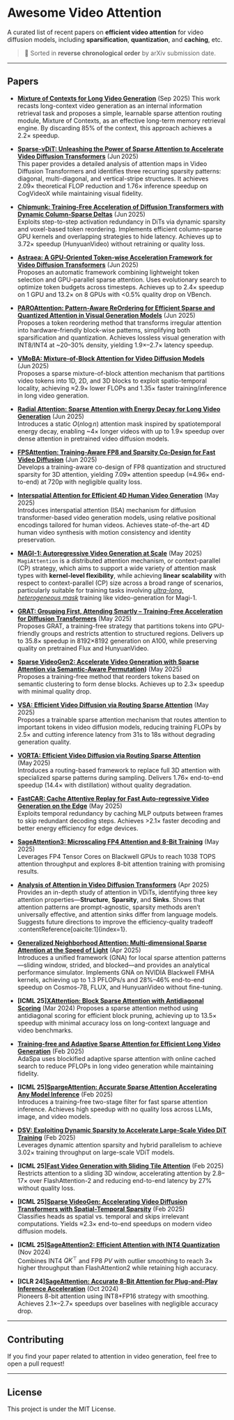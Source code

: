 # Awesome Video Attention

A curated list of recent papers on **efficient video attention** for video diffusion models, including **sparsification**, **quantization**, and **caching**, etc.

> 📌 Sorted in **reverse chronological order** by arXiv submission date.

---

## Papers

- **[Mixture of Contexts for Long Video Generation](https://arxiv.org/abs/2508.21058)** (Sep 2025)
  This work recasts long-context video generation as an internal information retrieval task and proposes a simple, learnable sparse attention routing module, Mixture of Contexts, as an effective long-term memory retrieval engine. By discarding 85% of the context, this approach achieves a 2.2× speedup.

- **[Sparse-vDiT: Unleashing the Power of Sparse Attention to Accelerate Video Diffusion Transformers](https://arxiv.org/abs/2506.03065)** (Jun 2025)  
This paper provides a detailed analysis of attention maps in Video Diffusion Transformers and identifies three recurring sparsity patterns: diagonal, multi-diagonal, and vertical-stripe structures. It achieves 2.09× theoretical FLOP reduction and 1.76× inference speedup on CogVideoX while maintaining visual fidelity.

- **[Chipmunk: Training-Free Acceleration of Diffusion Transformers with Dynamic Column‑Sparse Deltas](https://arxiv.org/abs/2506.03275)** (Jun 2025)  
  Exploits step-to-step activation redundancy in DiTs via dynamic sparsity and voxel-based token reordering. Implements efficient column-sparse GPU kernels and overlapping strategies to hide latency. Achieves up to 3.72× speedup (HunyuanVideo) without retraining or quality loss.

- **[Astraea: A GPU‑Oriented Token‑wise Acceleration Framework for Video Diffusion Transformers](https://arxiv.org/abs/2506.05096)** (Jun 2025)  
  Proposes an automatic framework combining lightweight token selection and GPU-parallel sparse attention. Uses evolutionary search to optimize token budgets across timesteps. Achieves up to 2.4× speedup on 1 GPU and 13.2× on 8 GPUs with <0.5% quality drop on VBench.

- **[PAROAttention: Pattern-Aware ReOrdering for Efficient Sparse and Quantized Attention in Visual Generation Models](https://arxiv.org/abs/2506.16054)** (Jun 2025)  
  Proposes a token reordering method that transforms irregular attention into hardware-friendly block-wise patterns, simplifying both sparsification and quantization. Achieves lossless visual generation with INT8/INT4 at ~20–30% density, yielding 1.9×–2.7× latency speedup.

- **[VMoBA: Mixture‑of‑Block Attention for Video Diffusion Models](https://arxiv.org/abs/2506.23858)** (Jun 2025)  
  Proposes a sparse mixture-of-block attention mechanism that partitions video tokens into 1D, 2D, and 3D blocks to exploit spatio-temporal locality, achieving ≈2.9× lower FLOPs and 1.35× faster training/inference in long video generation.

- **[Radial Attention: Sparse Attention with Energy Decay for Long Video Generation](https://www.arxiv.org/abs/2506.19852)** (Jun 2025)  
  Introduces a static $O(n\log n)$ attention mask inspired by spatiotemporal energy decay, enabling ~4× longer videos with up to 1.9× speedup over dense attention in pretrained video diffusion models.

- **[FPSAttention: Training-Aware FP8 and Sparsity Co-Design for Fast Video Diffusion](https://arxiv.org/abs/2506.04648)** (Jun 2025)  
  Develops a training-aware co-design of FP8 quantization and structured sparsity for 3D attention, yielding 7.09× attention speedup (≈4.96× end-to-end) at 720p with negligible quality loss.

- **[Interspatial Attention for Efficient 4D Human Video Generation](https://arxiv.org/abs/2505.15800)** (May 2025)<br>
Introduces interspatial attention (ISA) mechanism for diffusion transformer-based video generation models, using relative positional encodings tailored for human videos. Achieves state-of-the-art 4D human video synthesis with motion consistency and identity preservation.

- **[MAGI-1: Autoregressive Video Generation at Scale](https://arxiv.org/abs/2505.13211)** (May 2025)
`MagiAttention` is a distributed attention mechanism, or context-parallel (CP) strategy, which aims to support a wide variety of attention mask types with **kernel-level flexibility**, while achieving **linear scalability** with respect to context-parallel (CP) size across a broad range of scenarios, particularly suitable for training tasks involving <u><em>ultra-long, heterogeneous mask</em></u> training like video-generation for Magi-1.

- **[GRAT: Grouping First, Attending Smartly – Training-Free Acceleration for Diffusion Transformers](https://arxiv.org/abs/2505.14687)** (May 2025)  
  Proposes GRAT, a training-free strategy that partitions tokens into GPU-friendly groups and restricts attention to structured regions. Delivers up to 35.8× speedup in 8192×8192 generation on A100, while preserving quality on pretrained Flux and HunyuanVideo.

- **[Sparse VideoGen2: Accelerate Video Generation with Sparse Attention via Semantic-Aware Permutation](https://arxiv.org/abs/2505.18875))** (May 2025)  
  Proposes a training-free method that reorders tokens based on semantic clustering to form dense blocks. Achieves up to 2.3× speedup with minimal quality drop.

- **[VSA: Efficient Video Diffusion via Routing Sparse Attention](https://arxiv.org/abs/2505.13389)** (May 2025)  
Proposes a trainable sparse attention mechanism that routes attention to important tokens in video diffusion models, reducing training FLOPs by 2.5× and cutting inference latency from 31s to 18s without degrading generation quality.

- **[VORTA: Efficient Video Diffusion via Routing Sparse Attention](https://arxiv.org/abs/2505.18809)** (May 2025)  
  Introduces a routing-based framework to replace full 3D attention with specialized sparse patterns during sampling. Delivers 1.76× end-to-end speedup (14.4× with distillation) without quality degradation.

- **[FastCAR: Cache Attentive Replay for Fast Auto-regressive Video Generation on the Edge](https://arxiv.org/abs/2505.14709)** (May 2025)  
  Exploits temporal redundancy by caching MLP outputs between frames to skip redundant decoding steps. Achieves >2.1× faster decoding and better energy efficiency for edge devices.

- **[SageAttention3: Microscaling FP4 Attention and 8-Bit Training](https://arxiv.org/abs/2505.11594)** (May 2025)  
  Leverages FP4 Tensor Cores on Blackwell GPUs to reach 1038 TOPS attention throughput and explores 8-bit attention training with promising results.

- **[Analysis of Attention in Video Diffusion Transformers](https://arxiv.org/abs/2504.10317)** (Apr 2025)  
  Provides an in-depth study of attention in VDiTs, identifying three key attention properties—**Structure**, **Sparsity**, and **Sinks**. Shows that attention patterns are prompt-agnostic, sparsity methods aren’t universally effective, and attention sinks differ from language models. Suggests future directions to improve the efficiency-quality tradeoff :contentReference[oaicite:1]{index=1}.


- **[Generalized Neighborhood Attention: Multi-dimensional Sparse Attention at the Speed of Light](https://arxiv.org/abs/2504.16922)** (Apr 2025)  
  Introduces a unified framework (GNA) for local sparse attention patterns—sliding window, strided, and blocked—and provides an analytical performance simulator. Implements GNA on NVIDIA Blackwell FMHA kernels, achieving up to 1.3 PFLOPs/s and 28%–46% end-to-end speedup on Cosmos-7B, FLUX, and HunyuanVideo without fine-tuning.


- **\[ICML 25\][XAttention: Block Sparse Attention with Antidiagonal Scoring](https://arxiv.org/abs/2503.16428)** (Mar 2024)
Proposes a sparse attention method using antidiagonal scoring for efficient block pruning, achieving up to 13.5× speedup with minimal accuracy loss on long-context language and video benchmarks.

- **[Training-free and Adaptive Sparse Attention for Efficient Long Video Generation](https://arxiv.org/abs/2502.21079)** (Feb 2025)  
  AdaSpa uses blockified adaptive sparse attention with online cached search to reduce PFLOPs in long video generation while maintaining fidelity.

- **\[ICML 25\][SpargeAttention: Accurate Sparse Attention Accelerating Any Model Inference](https://arxiv.org/abs/2502.18137)** (Feb 2025)  
  Introduces a training-free two-stage filter for fast sparse attention inference. Achieves high speedup with no quality loss across LLMs, image, and video models.

- **[DSV: Exploiting Dynamic Sparsity to Accelerate Large-Scale Video DiT Training](https://arxiv.org/abs/2502.07590)** (Feb 2025)  
  Leverages dynamic attention sparsity and hybrid parallelism to achieve 3.02× training throughput on large-scale VDiT models.

- **\[ICML 25\][Fast Video Generation with Sliding Tile Attention](https://arxiv.org/abs/2502.04507)** (Feb 2025)  
  Restricts attention to a sliding 3D window, accelerating attention by 2.8–17× over FlashAttention-2 and reducing end-to-end latency by 27% without quality loss.

- **\[ICML 25\][Sparse VideoGen: Accelerating Video Diffusion Transformers with Spatial-Temporal Sparsity](https://arxiv.org/abs/2502.01776)** (Feb 2025)  
  Classifies heads as spatial vs. temporal and skips irrelevant computations. Yields ≈2.3× end-to-end speedups on modern video diffusion models.

- **\[ICML 25\][SageAttention2: Efficient Attention with INT4 Quantization](https://arxiv.org/abs/2411.10958)** (Nov 2024)  
  Combines INT4 $QK^\top$ and FP8 $PV$ with outlier smoothing to reach 3× higher throughput than FlashAttention2 while retaining high accuracy.

- **\[ICLR 24\][SageAttention: Accurate 8-Bit Attention for Plug-and-Play Inference Acceleration](https://arxiv.org/abs/2410.02367)** (Oct 2024)  
  Pioneers 8-bit attention using INT8+FP16 strategy with smoothing. Achieves 2.1×–2.7× speedups over baselines with negligible accuracy drop.

---

## Contributing

If you find your paper related to attention in video generation, feel free to open a pull request!

---

## License

This project is under the MIT License.
